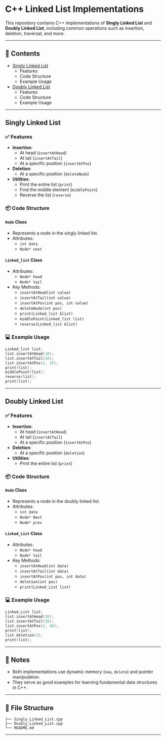 # C++ Linked List Implementations

This repository contains C++ implementations of **Singly Linked List** and **Doubly Linked List**, including common operations such as insertion, deletion, traversal, and more.

---

## 📌 Contents

- [Singly Linked List](#singly-linked-list)
  - Features
  - Code Structure
  - Example Usage
- [Doubly Linked List](#doubly-linked-list)
  - Features
  - Code Structure
  - Example Usage

---

## Singly Linked List

### ✅ Features

- **Insertion**:
  - At head (`insertAtHead`)
  - At tail (`insertAtTail`)
  - At a specific position (`insertAtPos`)
- **Deletion**:
  - At a specific position (`deleteNode`)
- **Utilities**:
  - Print the entire list (`print`)
  - Find the middle element (`middlePoint`)
  - Reverse the list (`reverse`)

### 📦 Code Structure

#### `Node` Class
- Represents a node in the singly linked list.
- Attributes:
  - `int data`
  - `Node* next`

#### `Linked_list` Class
- Attributes:
  - `Node* head`
  - `Node* tail`
- Key Methods:
  - `insertAtHead(int value)`
  - `insertAtTail(int value)`
  - `insertAtPos(int pos, int value)`
  - `deleteNode(int pos)`
  - `print(Linked_list &list)`
  - `middlePoint(Linked_list list)`
  - `reverse(Linked_list &list)`

### 💻 Example Usage

```cpp
Linked_list list;
list.insertAtHead(10);
list.insertAtTail(20);
list.insertAtPos(2, 15);
print(list);
middlePoint(list);
reverse(list);
print(list);
```

---

## Doubly Linked List

### ✅ Features

- **Insertion**:
  - At head (`insertAtHead`)
  - At tail (`insertAtTail`)
  - At a specific position (`insertAtPos`)
- **Deletion**:
  - At a specific position (`deletion`)
- **Utilities**:
  - Print the entire list (`print`)

### 📦 Code Structure

#### `Node` Class
- Represents a node in the doubly linked list.
- Attributes:
  - `int data`
  - `Node* Next`
  - `Node* prev`

#### `Linked_List` Class
- Attributes:
  - `Node* head`
  - `Node* tail`
- Key Methods:
  - `insertAtHead(int data)`
  - `insertAtTail(int data)`
  - `insertAtPos(int pos, int data)`
  - `deletion(int pos)`
  - `print(Linked_List list)`

### 💻 Example Usage

```cpp
Linked_List list;
list.insertAtHead(30);
list.insertAtTail(50);
list.insertAtPos(2, 40);
print(list);
list.deletion(2);
print(list);
```

---

## 📎 Notes

- Both implementations use dynamic memory (`new`, `delete`) and pointer manipulation.
- They serve as good examples for learning fundamental data structures in C++.

---

## 📁 File Structure

```
├── Singly_Linked_List.cpp
├── Doubly_Linked_List.cpp
└── README.md
```

---
